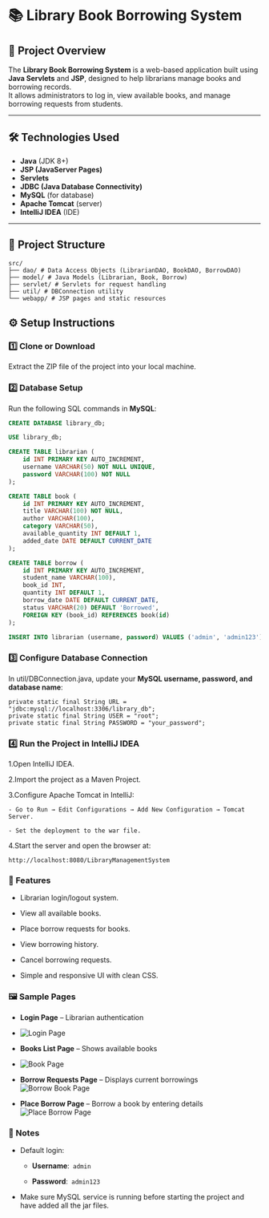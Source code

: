 # 📚 Library Book Borrowing System

## 📖 Project Overview

The **Library Book Borrowing System** is a web-based application built using **Java Servlets** and **JSP**, designed to help librarians manage books and borrowing records.  
It allows administrators to log in, view available books, and manage borrowing requests from students.

---

## 🛠️ Technologies Used

- **Java** (JDK 8+)
- **JSP (JavaServer Pages)**
- **Servlets**
- **JDBC (Java Database Connectivity)**
- **MySQL** (for database)
- **Apache Tomcat** (server)
- **IntelliJ IDEA** (IDE)

---

## 📂 Project Structure
```
src/
├── dao/ # Data Access Objects (LibrarianDAO, BookDAO, BorrowDAO)
├── model/ # Java Models (Librarian, Book, Borrow)
├── servlet/ # Servlets for request handling
├── util/ # DBConnection utility
└── webapp/ # JSP pages and static resources

```


## ⚙️ Setup Instructions

### 1️⃣ Clone or Download

Extract the ZIP file of the project into your local machine.

### 2️⃣ Database Setup

Run the following SQL commands in **MySQL**:

```sql
CREATE DATABASE library_db;

USE library_db;

CREATE TABLE librarian (
    id INT PRIMARY KEY AUTO_INCREMENT,
    username VARCHAR(50) NOT NULL UNIQUE,
    password VARCHAR(100) NOT NULL
);

CREATE TABLE book (
    id INT PRIMARY KEY AUTO_INCREMENT,
    title VARCHAR(100) NOT NULL,
    author VARCHAR(100),
    category VARCHAR(50),
    available_quantity INT DEFAULT 1,
    added_date DATE DEFAULT CURRENT_DATE
);

CREATE TABLE borrow (
    id INT PRIMARY KEY AUTO_INCREMENT,
    student_name VARCHAR(100),
    book_id INT,
    quantity INT DEFAULT 1,
    borrow_date DATE DEFAULT CURRENT_DATE,
    status VARCHAR(20) DEFAULT 'Borrowed',
    FOREIGN KEY (book_id) REFERENCES book(id)
);

INSERT INTO librarian (username, password) VALUES ('admin', 'admin123');
```
### 3️⃣ Configure Database Connection
In util/DBConnection.java, update your **MySQL username, password, and database name**:

```
private static final String URL = "jdbc:mysql://localhost:3306/library_db";
private static final String USER = "root";
private static final String PASSWORD = "your_password";
```
### 4️⃣ Run the Project in IntelliJ IDEA
1.Open IntelliJ IDEA.

2.Import the project as a Maven Project.

3.Configure Apache Tomcat in IntelliJ:

    - Go to Run → Edit Configurations → Add New Configuration → Tomcat Server.

    - Set the deployment to the war file.

4.Start the server and open the browser at:
```
http://localhost:8080/LibraryManagementSystem
```
### 📸 Features
- Librarian login/logout system.

- View all available books.

- Place borrow requests for books.

- View borrowing history.

- Cancel borrowing requests.

- Simple and responsive UI with clean CSS.


### 🖼️ Sample Pages
- **Login Page** – Librarian authentication
- ![Login Page](https://github.com/shreyas162424/EMS/blob/main/add.png?raw=true)

- **Books List Page** – Shows available books
- ![Book Page](https://github.com/shreyas162424/EMS/blob/main/add.png?raw=true)

- **Borrow Requests Page** – Displays current borrowings
![Borrow Book Page](https://github.com/shreyas162424/EMS/blob/main/add.png?raw=true)

- **Place Borrow Page** – Borrow a book by entering details
![Place Borrow Page](https://github.com/shreyas162424/EMS/blob/main/add.png?raw=true)

### 📌 Notes
- Default login:

    - **Username**:``` admin```

    - **Password**:``` admin123```

- Make sure MySQL service is running before starting the project and have added all the jar files.
